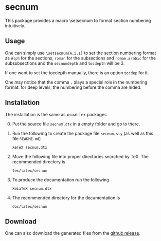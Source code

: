 
# secnum

This package provides a macro \setsecnum to format section numbering intuitively.

## Usage

One can simply use `\setsecnum{A,i.1}` to set the section numbering
format as `Alph` for the sections, `roman` for the subsections and
`roman.arabic` for the subsubsections and
the `secnumdepth` and `tocdepth` will be 3.

If one want to set the tocdepth manually,
there is an option `tocdep` for it.

One may notice that the comma `,` plays a special role in the numbering format:
for deep levels, the numbering before the comma are hided.

## Installation

The installation is the same as usual Tex packages.

0. Put the source file `secnum.dtx` in a empty folder and go to there.

1. Run the following to create the package file `secnum.sty` (as well as this file `README.md`)

       XeTeX secnum.dtx

2. Move the following file into proper directories searched by TeX.
   The recommended directory is

       tex/latex/secnum

3. To produce the documentation run the following

       XeLaTeX secnum.dtx

4. The recommended directory for the documentation is

       doc/latex/secnum

## Download

One can also download the generated files from the [github release](https://github.com/GauSyu/secnum/releases).

